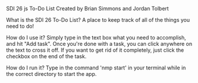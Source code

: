 SDI 26 js To-Do List
Created by Brian Simmons and Jordan Tolbert

What is the SDI 26 To-Do List?
A place to keep track of all of the things you need to do!

How do I use it?
Simply type in the text box what you need to accomplish, and hit "Add task".
Once you're done with a task, you can click anywhere on the text to cross it off.
If you want to get rid of it completely, just click the checkbox on the end of the task.

How do I run it?
Type in the command 'nmp start' in your terminal while in the correct directory to start the app.